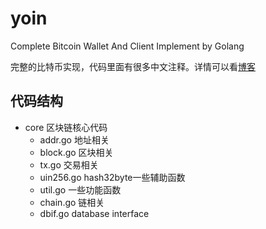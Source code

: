 # yoin
Complete Bitcoin Wallet And Client Implement by Golang

完整的比特币实现，代码里面有很多中文注释。详情可以看[博客]()

## 代码结构
- core 区块链核心代码
  - addr.go 地址相关
  - block.go 区块相关
  - tx.go 交易相关
  - uin256.go hash32byte一些辅助函数
  - util.go 一些功能函数
  - chain.go 链相关
  - dbif.go database interface
